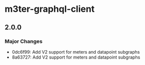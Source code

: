 # m3ter-graphql-client

## 2.0.0

### Major Changes

- 0dc6f99: Add V2 support for meters and datapoint subgraphs
- 8a63727: Add V2 support for meters and datapoint subgraphs
